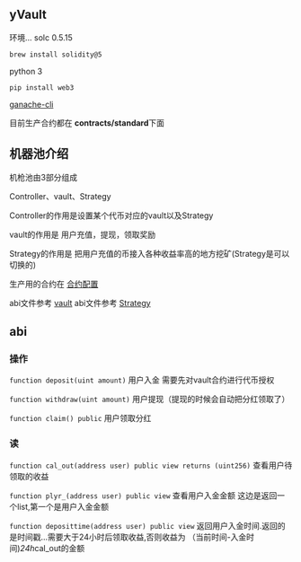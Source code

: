## yVault

环境...
solc 0.5.15

```shell
brew install solidity@5
```

python 3

`pip install web3`

[ganache-cli](https://github.com/trufflesuite/ganache-cli)

目前生产合约都在 **contracts/standard**下面




## 机器池介绍

机枪池由3部分组成

Controller、vault、Strategy

Controller的作用是设置某个代币对应的vault以及Strategy

vault的作用是 用户充值，提现，领取奖励

Strategy的作用是 把用户充值的币接入各种收益率高的地方挖矿(Strategy是可以切换的)

生产用的合约在 [合约配置](https://raw.githubusercontent.com/yfii/yvault/master/contracts/standard/config.json)

abi文件参考 [vault](abi/vault.json)
abi文件参考 [Strategy](abi/strategy.json)

## abi

### 操作
`function deposit(uint amount)` 用户入金  需要先对vault合约进行代币授权

`function withdraw(uint amount)` 用户提现（提现的时候会自动把分红领取了）

`function claim() public` 用户领取分红

### 读

`function cal_out(address user) public view returns (uint256)` 查看用户待领取的收益

`function plyr_(address user) public view`  查看用户入金金额 这边是返回一个list,第一个是用户入金金额

`function deposittime(address user) public view`  返回用户入金时间.返回的是时间戳...需要大于24小时后领取收益,否则收益为 （当前时间-入金时间)*24h*cal_out的金额

